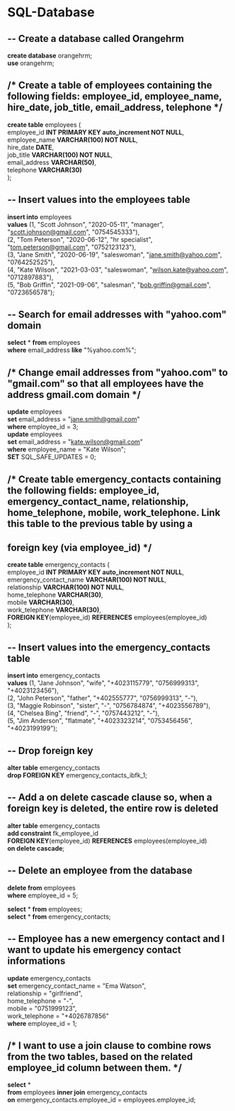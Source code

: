 # SQL-Database
## --  Create a database called Orangehrm
**create database** orangehrm; <br>
**use** orangehrm;

## /* Create a table of employees containing the following fields: employee_id, employee_name, hire_date, job_title, email_address, telephone */
**create table** employees ( <br>
employee_id **INT PRIMARY KEY auto_increment NOT NULL**, <br>
employee_name **VARCHAR(100) NOT NULL**, <br>
hire_date **DATE**, <br>
job_title **VARCHAR(100) NOT NULL**, <br>
email_address **VARCHAR(50)**, <br>
telephone **VARCHAR(30)** <br>
);

## -- Insert values into the employees table
**insert into** employees <br> 
**values** (1, "Scott Johnson", "2020-05-11", "manager", "scott.johnson@gmail.com", "0754545333"), <br>
	   (2, "Tom Peterson", "2020-06-12", "hr specialist", "tom.peterson@gmail.com", "0752123123"), <br>
           (3, "Jane Smith", "2020-06-19", "saleswoman", "jane.smith@yahoo.com", "0764252525"), <br>
           (4, "Kate Wilson", "2021-03-03", "saleswoman", "wilson.kate@yahoo.com", "0712897883"), <br>
           (5, "Bob Griffin", "2021-09-06", "salesman", "bob.griffin@gmail.com", "0723656578"); <br>

## -- Search for email addresses with "yahoo.com" domain
**select** * **from** employees <br>
**where** email_address **like** "%yahoo.com%"; <br>

## /* Change email addresses from "yahoo.com" to "gmail.com" so that all employees have the address gmail.com domain */
**update** employees <br>
**set** email_address = "jane.smith@gmail.com" <br>
**where** employee_id = 3; <br>
**update** employees <br>
**set** email_address = "kate.wilson@gmail.com" <br>
**where** employee_name = "Kate Wilson"; <br>
**SET** SQL_SAFE_UPDATES = 0;

## /* Create table emergency_contacts containing the following fields: employee_id, emergency_contact_name, relationship, home_telephone, mobile, work_telephone. Link this table to the previous table by using a 
## foreign key (via employee_id) */

**create table** emergency_contacts ( <br>
employee_id **INT PRIMARY KEY auto_increment NOT NULL**, <br>
emergency_contact_name **VARCHAR(100) NOT NULL**, <br>
relationship **VARCHAR(100) NOT NULL**, <br>
home_telephone **VARCHAR(30)**, <br>
mobile **VARCHAR(30)**, <br>
work_telephone **VARCHAR(30)**, <br>
**FOREIGN KEY**(employee_id) **REFERENCES** employees(employee_id) <br>
);

## -- Insert values into the emergency_contacts table
**insert into** emergency_contacts <br>
**values** (1, "Jane Johnson", "wife", "+4023115779", "0756999313", "+4023123456"), <br>
	   (2, "John Peterson", "father", "+402555777", "0756999313", "-"), <br>
           (3, "Maggie Robinson", "sister", "-", "0756784874", "+4023556789"), <br>
           (4, "Chelsea Bing", "friend", "-", "0757443212", "-"), <br>
           (5, "Jim Anderson", "flatmate", "+4023323214", "0753456456", "+4023199199");

## -- Drop foreign key
**alter table** emergency_contacts <br>
**drop FOREIGN KEY** emergency_contacts_ibfk_1;

## -- Add a on delete cascade clause so, when a foreign key is deleted, the entire row is deleted
**alter table** emergency_contacts <br>
**add constraint** fk_employee_id <br>
**FOREIGN KEY**(employee_id) **REFERENCES** employees(employee_id) <br>
**on delete cascade**;

## -- Delete an employee from the database
**delete from** employees <br>
**where** employee_id = 5;

**select** * **from** employees; <br>
**select** * **from** emergency_contacts;

## -- Employee has a new emergency contact and I want to update his emergency contact informations
**update** emergency_contacts <br>
**set** emergency_contact_name = "Ema Watson", <br>
		relationship = "girlfriend", <br>
        	home_telephone = "-", <br>
        	mobile = "0751999123", <br>
        	work_telephone = "+4026787856" <br>
**where** employee_id = 1;

## /* I want to use a join clause to combine rows from the two tables, based on the related  employee_id column between them. */
**select** * <br>
**from** employees **inner join** emergency_contacts <br>
**on** emergency_contacts.employee_id = employees.employee_id;
